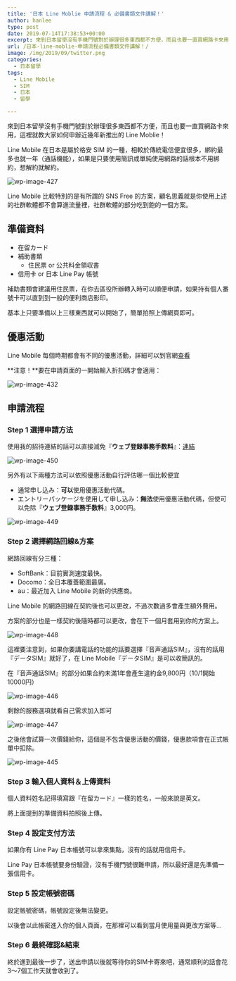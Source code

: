 ```yaml
---
title: '日本 Line Moblie 申請流程 & 必備書類文件講解！'
author: hanlee
type: post
date: 2019-07-14T17:38:53+00:00
excerpt: 來到日本留學沒有手機門號對於辦理很多東西都不方便，而且也要一直買網路卡來用，這裡就教大家如何申辦近幾年新推出的 Line Moblie！
url: /日本-line-moblie-申請流程必備書類文件講解！/
image: /img/2019/09/twitter.png
categories:
  - 日本留學
tags:
  - Line Mobile
  - SIM
  - 日本
  - 留學

---
```


來到日本留學沒有手機門號對於辦理很多東西都不方便，而且也要一直買網路卡來用，這裡就教大家如何申辦近幾年新推出的 Line Moblie！

Line Mobile 在日本是屬於格安 SIM
的一種，相較於傳統電信便宜很多，綁約最多也就一年（通話機能），如果是只要使用簡訊或單純使用網路的話根本不用綁約，想解約就解約。

![wp-image-427](/img/2019/07/スクリーンショット-2019-07-02-16.25.04.png)

Line Mobile 比較特別的是有所謂的 SNS Free 的方案，顧名思義就是你使用上述的社群軟體都不會算進流量裡，社群軟體的部分吃到飽的一個方案。

## 準備資料

- 在留カード
- 補助書類
  - 住民票 or 公共料金領収書
- 信用卡 or 日本 Line Pay 帳號

補助書類會建議用住民票，在你去區役所辦轉入時可以順便申請，如果持有個人番號卡可以直到到一般的便利商店影印。

基本上只要準備以上三樣東西就可以開始了，簡單拍照上傳網頁即可。

## 優惠活動

Line Mobile 每個時期都會有不同的優惠活動，詳細可以到官網[查看][1]

**注意！**要在申請頁面的一開始輸入折扣碼才會適用：

![wp-image-432](/img/2019/07/スクリーンショット-2019-07-02-16.51.26.png)

## 申請流程

### Step 1 選擇申請方法

使用我的招待連結的話可以直接減免『**ウェブ登録事務手数料**』：[連結][2]

![wp-image-450](/img/2019/09/スクリーンショット-2019-09-28-2.36.07.png)

另外有以下兩種方法可以依照優惠活動自行評估哪一個比較便宜

- 通常申し込み：**可以**使用優惠活動代碼。
- エントリーパッケージを使用して申し込み：**無法**使用優惠活動代碼，但使可以免除『**ウェブ登録事務手数料**』3,000円。

![wp-image-449](/img/2019/09/スクリーンショット-2019-07-02-15.41.55.png)

### Step 2 選擇網路回線&方案

網路回線有分三種：

- SoftBank：目前實測速度最快。
- Docomo：全日本覆蓋範圍最廣。
- au：最近加入 Line Mobile 的新的供應商。

Line Mobile 的網路回線在契約後也可以更改，不過次數過多會產生額外費用。

方案的部分也是一樣契約後隨時都可以更改，會在下一個月套用到你的方案上。

![wp-image-448](/img/2019/09/スクリーンショット-2019-07-02-15.42.05.png)

這裡要注意到，如果你要講電話的功能的話要選擇『音声通話SIM』，沒有的話用『データSIM』就好了，在 Line Mobile『データSIM』是可以收簡訊的。

在『音声通話SIM』的部分如果合約未滿1年會產生違約金9,800円（10/1開始10000円）

![wp-image-446](/img/2019/09/スクリーンショット-2019-07-02-15.42.20.png)

剩餘的服務選項就看自己需求加入即可

![wp-image-447](/img/2019/09/スクリーンショット-2019-07-02-15.42.43.png)

之後他會試算一次價錢給你，這個是不包含優惠活動的價錢，優惠款項會在正式帳單中扣除。

![wp-image-445](/img/2019/09/スクリーンショット-2019-07-02-15.42.46.png)

### Step 3 輸入個人資料＆上傳資料

個人資料姓名記得填寫跟『在留カード』一樣的姓名，一般來說是英文。

將上面提到的準備資料拍照後上傳。

### Step 4 設定支付方法

如果你有 Line Pay 日本帳號可以拿來集點，沒有的話就用信用卡。

Line Pay 日本帳號要身份驗證，沒有手機門號很難申請，所以最好還是先準備一張信用卡。

### Step 5 設定帳號密碼

設定帳號密碼，帳號設定後無法變更。

以後會以此帳密進入你的個人頁面，在那裡可以看到當月使用量與更改方案等&#8230;

### Step 6 最終確認&結束

終於進到最後一步了，送出申請以後就等待你的SIM卡寄來吧，通常順利的話會花3～7個工作天就會收到了。

[1]: https://mobile.line.me/event/
[2]: https://mobile.line.me/order/beginner/zqL9vXyDNL2rE1hkYBbUZpfq0JHlqS6evHIJ6vSZFrEAFyQK9f10vAkD2ppwSUB89bzfSdesD0E8zi7dTsuGusp2Xf6PQU5rj9FgpDakrJzl4Zw5kzARGpVQK4YiuT07/
